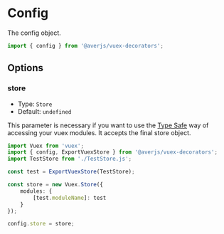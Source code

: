 # Config

The config object.

```ts
import { config } from '@averjs/vuex-decorators';
```

## Options

### store

- Type: `Store`
- Default: `undefined`

This parameter is necessary if you want to use the [Type Safe](/type-safe/) way of accessing your vuex modules. It accepts the final store object.

```typescript {13}
import Vuex from 'vuex';
import { config, ExportVuexStore } from '@averjs/vuex-decorators';
import TestStore from './TestStore.js';

const test = ExportVuexStore(TestStore);

const store = new Vuex.Store({
    modules: {
        [test.moduleName]: test
    }
});

config.store = store;
```